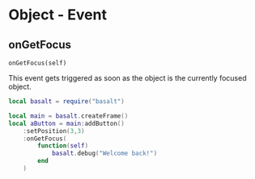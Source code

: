 # Object - Event

## onGetFocus

`onGetFocus(self)`

This event gets triggered as soon as the object is the currently focused object.

```lua
local basalt = require("basalt")

local main = basalt.createFrame()
local aButton = main:addButton()
    :setPosition(3,3)
    :onGetFocus(
        function(self) 
            basalt.debug("Welcome back!") 
        end
    )
```
